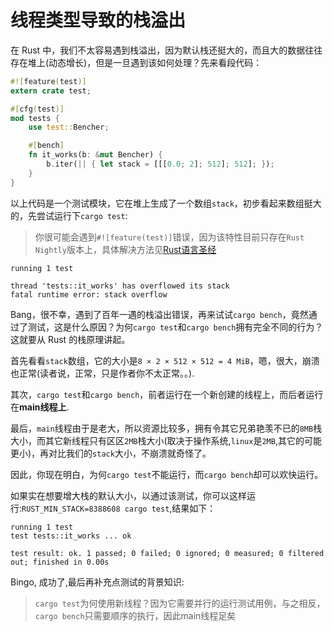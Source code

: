 # 线程类型导致的栈溢出

在 Rust 中，我们不太容易遇到栈溢出，因为默认栈还挺大的，而且大的数据往往存在堆上(动态增长)，但是一旦遇到该如何处理？先来看段代码：
```rust
#![feature(test)]
extern crate test;

#[cfg(test)]
mod tests {
    use test::Bencher;

    #[bench]
    fn it_works(b: &mut Bencher) {
        b.iter(|| { let stack = [[[0.0; 2]; 512]; 512]; });
    }
}
```

以上代码是一个测试模块，它在堆上生成了一个数组`stack`，初步看起来数组挺大的，先尝试运行下`cargo test`:
> 你很可能会遇到`#![feature(test)]`错误，因为该特性目前只存在`Rust Nightly`版本上，具体解决方法见[Rust语言圣经](https://course.rs/appendix/rust-version.html#在指定目录使用rust-nightly)

```console
running 1 test

thread 'tests::it_works' has overflowed its stack
fatal runtime error: stack overflow
```

Bang，很不幸，遇到了百年一遇的栈溢出错误，再来试试`cargo bench`，竟然通过了测试，这是什么原因？为何`cargo test`和`cargo bench`拥有完全不同的行为？这就要从 Rust 的栈原理讲起。

首先看看`stack`数组，它的大小是`8 × 2 × 512 × 512 = 4 MiB`，嗯，很大，崩溃也正常(读者说，正常，只是作者你不太正常。。).

其次，`cargo test`和`cargo bench`，前者运行在一个新创建的线程上，而后者运行在**main线程上**.

最后，`main`线程由于是老大，所以资源比较多，拥有令其它兄弟艳羡不已的`8MB`栈大小，而其它新线程只有区区`2MB`栈大小(取决于操作系统,`linux`是`2MB`,其它的可能更小)，再对比我们的`stack`大小，不崩溃就奇怪了。

因此，你现在明白，为何`cargo test`不能运行，而`cargo bench`却可以欢快运行。

如果实在想要增大栈的默认大小，以通过该测试，你可以这样运行:`RUST_MIN_STACK=8388608 cargo test`,结果如下：
```console
running 1 test
test tests::it_works ... ok

test result: ok. 1 passed; 0 failed; 0 ignored; 0 measured; 0 filtered out; finished in 0.00s
```
Bingo, 成功了,最后再补充点测试的背景知识:

> `cargo test`为何使用新线程？因为它需要并行的运行测试用例，与之相反，`cargo bench`只需要顺序的执行，因此main线程足矣



